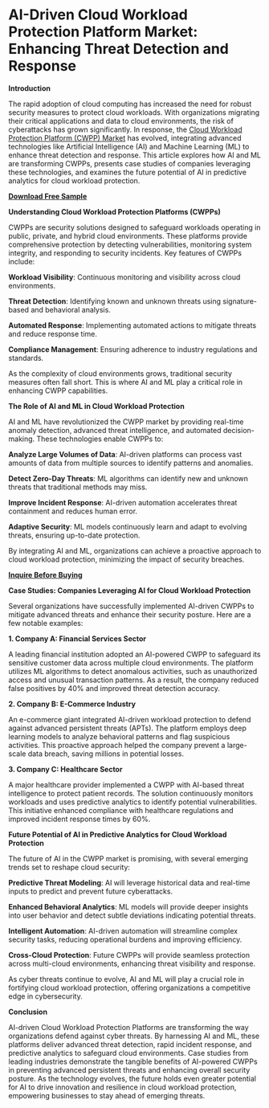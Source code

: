 # AI-Driven Cloud Workload Protection Platform Market: Enhancing Threat Detection and Response

**Introduction**

The rapid adoption of cloud computing has increased the need for robust security measures to protect cloud workloads. With organizations migrating their critical applications and data to cloud environments, the risk of cyberattacks has grown significantly. In response, the [Cloud Workload Protection Platform (CWPP) Market](https://www.nextmsc.com/report/cloud-workload-protection-platform-market) has evolved, integrating advanced technologies like Artificial Intelligence (AI) and Machine Learning (ML) to enhance threat detection and response. This article explores how AI and ML are transforming CWPPs, presents case studies of companies leveraging these technologies, and examines the future potential of AI in predictive analytics for cloud workload protection.

[**Download Free Sample**](https://www.nextmsc.com/cloud-workload-protection-platform-market/request-sample)

**Understanding Cloud Workload Protection Platforms (CWPPs)**

CWPPs are security solutions designed to safeguard workloads operating in public, private, and hybrid cloud environments. These platforms provide comprehensive protection by detecting vulnerabilities, monitoring system integrity, and responding to security incidents. Key features of CWPPs include:

**Workload Visibility**: Continuous monitoring and visibility across cloud environments.

**Threat Detection**: Identifying known and unknown threats using signature-based and behavioral analysis.

**Automated Response**: Implementing automated actions to mitigate threats and reduce response time.

**Compliance Management**: Ensuring adherence to industry regulations and standards.

As the complexity of cloud environments grows, traditional security measures often fall short. This is where AI and ML play a critical role in enhancing CWPP capabilities.

**The Role of AI and ML in Cloud Workload Protection**

AI and ML have revolutionized the CWPP market by providing real-time anomaly detection, advanced threat intelligence, and automated decision-making. These technologies enable CWPPs to:

**Analyze Large Volumes of Data**: AI-driven platforms can process vast amounts of data from multiple sources to identify patterns and anomalies.

**Detect Zero-Day Threats**: ML algorithms can identify new and unknown threats that traditional methods may miss.

**Improve Incident Response**: AI-driven automation accelerates threat containment and reduces human error.

**Adaptive Security**: ML models continuously learn and adapt to evolving threats, ensuring up-to-date protection.

By integrating AI and ML, organizations can achieve a proactive approach to cloud workload protection, minimizing the impact of security breaches.

[**Inquire Before Buying**](https://www.nextmsc.com/cloud-workload-protection-platform-market/inquire-before-buying)

**Case Studies: Companies Leveraging AI for Cloud Workload Protection**

Several organizations have successfully implemented AI-driven CWPPs to mitigate advanced threats and enhance their security posture. Here are a few notable examples:

**1. Company A: Financial Services Sector**

A leading financial institution adopted an AI-powered CWPP to safeguard its sensitive customer data across multiple cloud environments. The platform utilizes ML algorithms to detect anomalous activities, such as unauthorized access and unusual transaction patterns. As a result, the company reduced false positives by 40% and improved threat detection accuracy.

**2. Company B: E-Commerce Industry**

An e-commerce giant integrated AI-driven workload protection to defend against advanced persistent threats (APTs). The platform employs deep learning models to analyze behavioral patterns and flag suspicious activities. This proactive approach helped the company prevent a large-scale data breach, saving millions in potential losses.

**3. Company C: Healthcare Sector**

A major healthcare provider implemented a CWPP with AI-based threat intelligence to protect patient records. The solution continuously monitors workloads and uses predictive analytics to identify potential vulnerabilities. This initiative enhanced compliance with healthcare regulations and improved incident response times by 60%.

**Future Potential of AI in Predictive Analytics for Cloud Workload Protection**

The future of AI in the CWPP market is promising, with several emerging trends set to reshape cloud security:

**Predictive Threat Modeling**: AI will leverage historical data and real-time inputs to predict and prevent future cyberattacks.

**Enhanced Behavioral Analytics**: ML models will provide deeper insights into user behavior and detect subtle deviations indicating potential threats.

**Intelligent Automation**: AI-driven automation will streamline complex security tasks, reducing operational burdens and improving efficiency.

**Cross-Cloud Protection**: Future CWPPs will provide seamless protection across multi-cloud environments, enhancing threat visibility and response.

As cyber threats continue to evolve, AI and ML will play a crucial role in fortifying cloud workload protection, offering organizations a competitive edge in cybersecurity.

**Conclusion**

AI-driven Cloud Workload Protection Platforms are transforming the way organizations defend against cyber threats. By harnessing AI and ML, these platforms deliver advanced threat detection, rapid incident response, and predictive analytics to safeguard cloud environments. Case studies from leading industries demonstrate the tangible benefits of AI-powered CWPPs in preventing advanced persistent threats and enhancing overall security posture. As the technology evolves, the future holds even greater potential for AI to drive innovation and resilience in cloud workload protection, empowering businesses to stay ahead of emerging threats.
